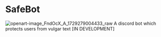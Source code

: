 # SafeBot
![openart-image_FndOcX_A_1729279004433_raw](https://github.com/user-attachments/assets/43cc08cc-e325-4a0b-af60-b1958fb555e0)
A discord bot which protects users from vulgar text [IN DEVELOPMENT]
